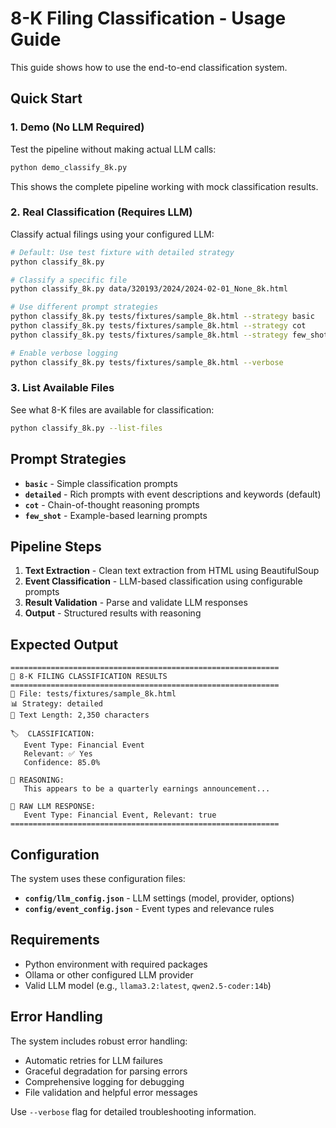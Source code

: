 # 8-K Filing Classification - Usage Guide

This guide shows how to use the end-to-end classification system.

## Quick Start

### 1. Demo (No LLM Required)
Test the pipeline without making actual LLM calls:

```bash
python demo_classify_8k.py
```

This shows the complete pipeline working with mock classification results.

### 2. Real Classification (Requires LLM)
Classify actual filings using your configured LLM:

```bash
# Default: Use test fixture with detailed strategy
python classify_8k.py

# Classify a specific file
python classify_8k.py data/320193/2024/2024-02-01_None_8k.html

# Use different prompt strategies
python classify_8k.py tests/fixtures/sample_8k.html --strategy basic
python classify_8k.py tests/fixtures/sample_8k.html --strategy cot
python classify_8k.py tests/fixtures/sample_8k.html --strategy few_shot

# Enable verbose logging
python classify_8k.py tests/fixtures/sample_8k.html --verbose
```

### 3. List Available Files
See what 8-K files are available for classification:

```bash
python classify_8k.py --list-files
```

## Prompt Strategies

- **`basic`** - Simple classification prompts
- **`detailed`** - Rich prompts with event descriptions and keywords (default)
- **`cot`** - Chain-of-thought reasoning prompts  
- **`few_shot`** - Example-based learning prompts

## Pipeline Steps

1. **Text Extraction** - Clean text extraction from HTML using BeautifulSoup
2. **Event Classification** - LLM-based classification using configurable prompts
3. **Result Validation** - Parse and validate LLM responses
4. **Output** - Structured results with reasoning

## Expected Output

```
============================================================
🎯 8-K FILING CLASSIFICATION RESULTS
============================================================
📁 File: tests/fixtures/sample_8k.html
📊 Strategy: detailed
📄 Text Length: 2,350 characters

🏷️  CLASSIFICATION:
   Event Type: Financial Event
   Relevant: ✅ Yes
   Confidence: 85.0%

💭 REASONING:
   This appears to be a quarterly earnings announcement...

🤖 RAW LLM RESPONSE:
   Event Type: Financial Event, Relevant: true
============================================================
```

## Configuration

The system uses these configuration files:

- **`config/llm_config.json`** - LLM settings (model, provider, options)
- **`config/event_config.json`** - Event types and relevance rules

## Requirements

- Python environment with required packages
- Ollama or other configured LLM provider
- Valid LLM model (e.g., `llama3.2:latest`, `qwen2.5-coder:14b`)

## Error Handling

The system includes robust error handling:
- Automatic retries for LLM failures
- Graceful degradation for parsing errors
- Comprehensive logging for debugging
- File validation and helpful error messages

Use `--verbose` flag for detailed troubleshooting information. 